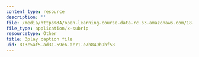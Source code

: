 ```yaml
---
content_type: resource
description: ''
file: /media/https%3A/open-learning-course-data-rc.s3.amazonaws.com/18-217-graph-theory-and-additive-combinatorics-fall-2019/813c5af5ad3159e6ac71e7b849b9bf58_IfwfCe-JZaI.vtt
file_type: application/x-subrip
resourcetype: Other
title: 3play caption file
uid: 813c5af5-ad31-59e6-ac71-e7b849b9bf58
---
```

